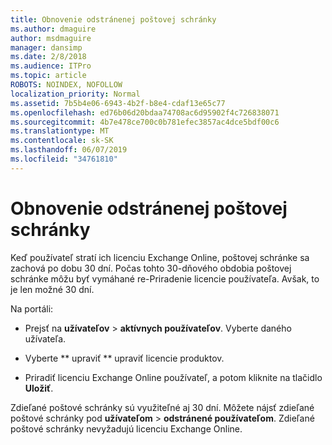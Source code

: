 ```yaml
---
title: Obnovenie odstránenej poštovej schránky
ms.author: dmaguire
author: msdmaguire
manager: dansimp
ms.date: 2/8/2018
ms.audience: ITPro
ms.topic: article
ROBOTS: NOINDEX, NOFOLLOW
localization_priority: Normal
ms.assetid: 7b5b4e06-6943-4b2f-b8e4-cdaf13e65c77
ms.openlocfilehash: ed76b06d20bdaa74708ac6d95902f4c726838071
ms.sourcegitcommit: 4b7e478ce700c0b781efec3857ac4dce5bdf00c6
ms.translationtype: MT
ms.contentlocale: sk-SK
ms.lasthandoff: 06/07/2019
ms.locfileid: "34761810"
---
```

# <a name="restore-a-deleted-mailbox"></a>Obnovenie odstránenej poštovej schránky

Keď používateľ stratí ich licenciu Exchange Online, poštovej schránke sa zachová po dobu 30 dní. Počas tohto 30-dňového obdobia poštovej schránke môžu byť vymáhané re-Priradenie licencie používateľa. Avšak, to je len možné 30 dní.
  
Na portáli:
  
- Prejsť na **užívateľov** \> **aktívnych používateľov**. Vyberte daného užívateľa.
    
- Vyberte ** upraviť ** upraviť licencie produktov. 
    
- Priradiť licenciu Exchange Online používateľ, a potom kliknite na tlačidlo **Uložiť**.
    
Zdieľané poštové schránky sú využiteľné aj 30 dní. Môžete nájsť zdieľané poštové schránky pod **užívateľom** \> **odstránené používateľom**. Zdieľané poštové schránky nevyžadujú licenciu Exchange Online.
  


